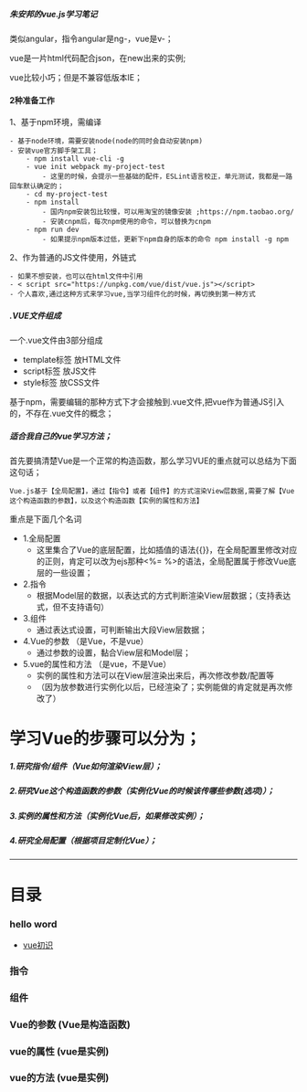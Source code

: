 ##### 朱安邦的vue.js学习笔记

类似angular，指令angular是ng-，vue是v-；

vue是一片html代码配合json，在new出来的实例;

vue比较小巧；但是不兼容低版本IE；

#### 2种准备工作

1、基于npm环境，需编译

	- 基于node环境，需要安装node(node的同时会自动安装npm)
	- 安装vue官方脚手架工具；
		- npm install vue-cli -g  
		- vue init webpack my-project-test  
			- 这里的时候，会提示一些基础的配件，ESLint语言校正，单元测试，我都是一路回车默认确定的；
		- cd my-project-test
		- npm install
			- 国内npm安装包比较慢，可以用淘宝的镜像安装 ;https://npm.taobao.org/
			- 安装cnpm后，每次npm使用的命令，可以替换为cnpm
		- npm run dev
			- 如果提示npm版本过低，更新下npm自身的版本的命令 npm install -g npm

2、作为普通的JS文件使用，外链式

	- 如果不想安装，也可以在html文件中引用
	- < script src="https://unpkg.com/vue/dist/vue.js"></script>
	- 个人喜欢,通过这种方式来学习vue,当学习组件化的时候，再切换到第一种方式


##### .VUE文件组成
一个.vue文件由3部分组成

- template标签	放HTML文件
- script标签		放JS文件
- style标签		放CSS文件

基于npm，需要编辑的那种方式下才会接触到.vue文件,把vue作为普通JS引入的，不存在.vue文件的概念；

##### 适合我自己的vue学习方法；

首先要搞清楚Vue是一个正常的构造函数，那么学习VUE的重点就可以总结为下面这句话；

	Vue.js基于【全局配置】，通过【指令】或者【组件】的方式渲染View层数据,需要了解【Vue这个构造函数的参数】，以及这个构造函数【实例的属性和方法】

重点是下面几个名词

- 1.全局配置		
	- 这里集合了Vue的底层配置，比如插值的语法{{}}，在全局配置里修改对应的正则，肯定可以改为ejs那种<%= %>的语法，全局配置属于修改Vue底层的一些设置；
- 2.指令			
	- 根据Model层的数据，以表达式的方式判断渲染View层数据；（支持表达式，但不支持语句）
- 3.组件			
	- 通过表达式设置，可判断输出大段View层数据；
- 4.Vue的参数		（是Vue，不是vue）			
	- 通过参数的设置，黏合View层和Model层；
- 5.vue的属性和方法	（是vue，不是Vue）		
	- 实例的属性和方法可以在View层渲染出来后，再次修改参数/配置等
	- （因为放参数进行实例化以后，已经渲染了；实例能做的肯定就是再次修改了）

# 学习Vue的步骤可以分为；

##### 1.研究指令/组件（Vue如何渲染View层）；
##### 2.研究Vue这个构造函数的参数（实例化Vue的时候该传哪些参数(选项)）；
##### 3.实例的属性和方法（实例化Vue后，如果修改实例）；
##### 4.研究全局配置（根据项目定制化Vue）；


----------


# 目录

### hello word

- [vue初识](./doc-hello-word)

### 指令

### 组件

### Vue的参数	(Vue是构造函数)

### vue的属性	(vue是实例)

### vue的方法	(vue是实例)